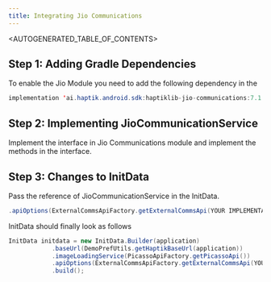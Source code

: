 ```yaml
---
title: Integrating Jio Communications
---
```


<AUTOGENERATED_TABLE_OF_CONTENTS>

<a name="jio-communications-adding-gradle-dependencies"></a>

## Step 1: Adding Gradle Dependencies

To enable the Jio Module you need to add the following dependency in the 

```java 
implementation 'ai.haptik.android.sdk:haptiklib-jio-communications:7.1.0_71183'
```

## Step 2: Implementing JioCommunicationService

Implement the interface in Jio Communications module and implement the
methods in the interface.

## Step 3: Changes to InitData

Pass the reference of JioCommunicationService in the InitData. 

```java
.apiOptions(ExternalCommsApiFactory.getExternalCommsApi(YOUR IMPLEMENTATION OF JIOCOMMUNICATIONSERVICE HERE))

```

InitData should finally look as follows

```java
InitData initdata = new InitData.Builder(application)
            .baseUrl(DemoPrefUtils.getHaptikBaseUrl(application))
            .imageLoadingService(PicassoApiFactory.getPicassoApi())
            .apiOptions(ExternalCommsApiFactory.getExternalCommsApi(YOUR IMPLEMENTATION OF JIOCOMMUNICATIONSERVICE HERE))
            .build();
```



